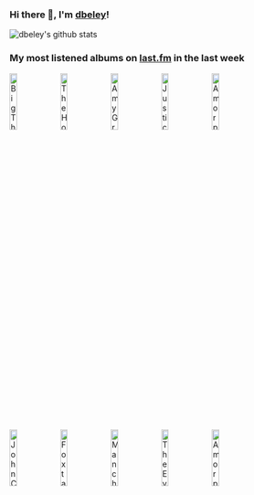 ### Hi there 👋, I'm [dbeley](https://dbeley.ovh/en)!

![dbeley's github stats](https://github-readme-stats.vercel.app/api?username=dbeley)

### My most listened albums on [last.fm](https://www.last.fm/user/d_beley) in the last week

[<img src='https://lastfm.freetls.fastly.net/i/u/300x300/2564874af4af9498e7227367968adad3.jpg' width='16%' height='16%' alt='Big Thief - Dragon New Warm Mountain I Believe In You'>](https://www.last.fm/music/big%2bthief/dragon%2bnew%2bwarm%2bmountain%2bi%2bbelieve%2bin%2byou)&nbsp;
[<img src='https://lastfm.freetls.fastly.net/i/u/300x300/34ea601d6add42eec2e3480a9f00b549.jpg' width='16%' height='16%' alt='The Hotelier - Home, Like Noplace Is There'>](https://www.last.fm/music/the%2bhotelier/home%252c%2blike%2bnoplace%2bis%2bthere)&nbsp;
[<img src='https://lastfm.freetls.fastly.net/i/u/300x300/17341fb158c170f55d1f7ebbebb91657.jpg' width='16%' height='16%' alt='Amy Grant - Lead Me On'>](https://www.last.fm/music/amy%2bgrant/lead%2bme%2bon)&nbsp;
[<img src='https://lastfm.freetls.fastly.net/i/u/300x300/3c3daee0839bdb9ae8a0ce1dad86d275.jpg' width='16%' height='16%' alt='Justice - Woman Worldwide'>](https://www.last.fm/music/justice/woman%2bworldwide)&nbsp;
[<img src='https://lastfm.freetls.fastly.net/i/u/300x300/79037520456541c8892dde8334d73ebe.png' width='16%' height='16%' alt='Amorphis - The Beginning of Times'>](https://www.last.fm/music/amorphis/the%2bbeginning%2bof%2btimes)&nbsp;
<br>
[<img src='https://lastfm.freetls.fastly.net/i/u/300x300/73d3de7d87232dcc793133622fdfca85.jpg' width='16%' height='16%' alt='John Cale - Vintage Violence'>](https://www.last.fm/music/john%2bcale/vintage%2bviolence)&nbsp;
[<img src='https://lastfm.freetls.fastly.net/i/u/300x300/4a3e3cd1ee1fdbbfa088907bb791f1b9.jpg' width='16%' height='16%' alt='Foxtails - fawn'>](https://www.last.fm/music/foxtails/fawn)&nbsp;
[<img src='https://lastfm.freetls.fastly.net/i/u/300x300/9f61e91a323d4534c5333b0ac189d252.jpg' width='16%' height='16%' alt='Manchester Orchestra - I’m Like A Virgin Losing A Child'>](https://www.last.fm/music/manchester%2borchestra/i%25e2%2580%2599m%2blike%2ba%2bvirgin%2blosing%2ba%2bchild)&nbsp;
[<img src='https://lastfm.freetls.fastly.net/i/u/300x300/45a6320eae01c4bb9cf0071268c68232.jpg' width='16%' height='16%' alt='The Evens - The Evens'>](https://www.last.fm/music/the%2bevens/the%2bevens)&nbsp;
[<img src='https://lastfm.freetls.fastly.net/i/u/300x300/7abcc501e4ea4945b9c894b6a56df0d0.png' width='16%' height='16%' alt='Amorphis - Circle'>](https://www.last.fm/music/amorphis/circle)&nbsp;
<br>
